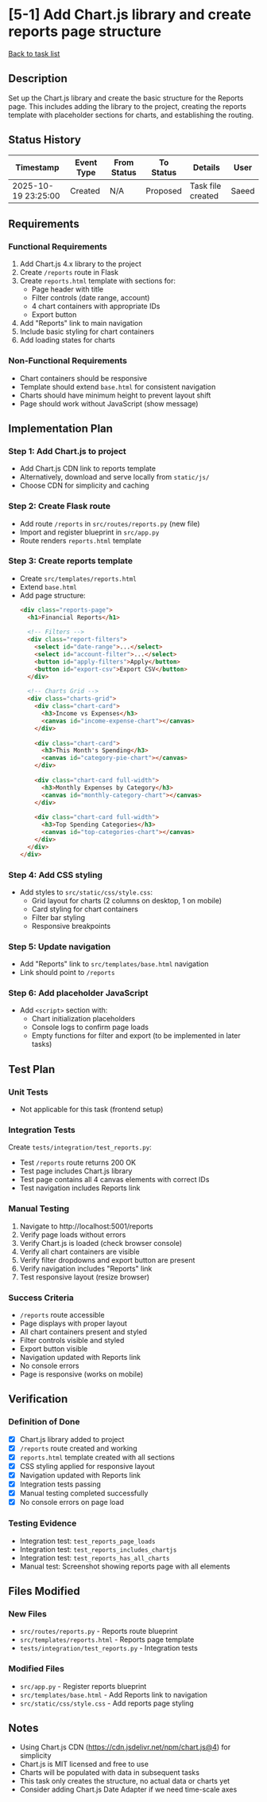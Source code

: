 # [5-1] Add Chart.js library and create reports page structure

[Back to task list](./tasks.md)

## Description

Set up the Chart.js library and create the basic structure for the Reports page. This includes adding the library to the project, creating the reports template with placeholder sections for charts, and establishing the routing.

## Status History

| Timestamp | Event Type | From Status | To Status | Details | User |
|-----------|------------|-------------|-----------|---------|------|
| 2025-10-19 23:25:00 | Created | N/A | Proposed | Task file created | Saeed |

## Requirements

### Functional Requirements
1. Add Chart.js 4.x library to the project
2. Create `/reports` route in Flask
3. Create `reports.html` template with sections for:
   - Page header with title
   - Filter controls (date range, account)
   - 4 chart containers with appropriate IDs
   - Export button
4. Add "Reports" link to main navigation
5. Include basic styling for chart containers
6. Add loading states for charts

### Non-Functional Requirements
- Chart containers should be responsive
- Template should extend `base.html` for consistent navigation
- Charts should have minimum height to prevent layout shift
- Page should work without JavaScript (show message)

## Implementation Plan

### Step 1: Add Chart.js to project
- Add Chart.js CDN link to reports template
- Alternatively, download and serve locally from `static/js/`
- Choose CDN for simplicity and caching

### Step 2: Create Flask route
- Add route `/reports` in `src/routes/reports.py` (new file)
- Import and register blueprint in `src/app.py`
- Route renders `reports.html` template

### Step 3: Create reports template
- Create `src/templates/reports.html`
- Extend `base.html`
- Add page structure:
  ```html
  <div class="reports-page">
    <h1>Financial Reports</h1>
    
    <!-- Filters -->
    <div class="report-filters">
      <select id="date-range">...</select>
      <select id="account-filter">...</select>
      <button id="apply-filters">Apply</button>
      <button id="export-csv">Export CSV</button>
    </div>
    
    <!-- Charts Grid -->
    <div class="charts-grid">
      <div class="chart-card">
        <h3>Income vs Expenses</h3>
        <canvas id="income-expense-chart"></canvas>
      </div>
      
      <div class="chart-card">
        <h3>This Month's Spending</h3>
        <canvas id="category-pie-chart"></canvas>
      </div>
      
      <div class="chart-card full-width">
        <h3>Monthly Expenses by Category</h3>
        <canvas id="monthly-category-chart"></canvas>
      </div>
      
      <div class="chart-card full-width">
        <h3>Top Spending Categories</h3>
        <canvas id="top-categories-chart"></canvas>
      </div>
    </div>
  </div>
  ```

### Step 4: Add CSS styling
- Add styles to `src/static/css/style.css`:
  - Grid layout for charts (2 columns on desktop, 1 on mobile)
  - Card styling for chart containers
  - Filter bar styling
  - Responsive breakpoints

### Step 5: Update navigation
- Add "Reports" link to `src/templates/base.html` navigation
- Link should point to `/reports`

### Step 6: Add placeholder JavaScript
- Add `<script>` section with:
  - Chart initialization placeholders
  - Console logs to confirm page loads
  - Empty functions for filter and export (to be implemented in later tasks)

## Test Plan

### Unit Tests
- Not applicable for this task (frontend setup)

### Integration Tests
Create `tests/integration/test_reports.py`:
- Test `/reports` route returns 200 OK
- Test page includes Chart.js library
- Test page contains all 4 canvas elements with correct IDs
- Test navigation includes Reports link

### Manual Testing
1. Navigate to http://localhost:5001/reports
2. Verify page loads without errors
3. Verify Chart.js is loaded (check browser console)
4. Verify all chart containers are visible
5. Verify filter dropdowns and export button are present
6. Verify navigation includes "Reports" link
7. Test responsive layout (resize browser)

### Success Criteria
- `/reports` route accessible
- Page displays with proper layout
- All chart containers present and styled
- Filter controls visible and styled
- Export button visible
- Navigation updated with Reports link
- No console errors
- Page is responsive (works on mobile)

## Verification

### Definition of Done
- [x] Chart.js library added to project
- [x] `/reports` route created and working
- [x] `reports.html` template created with all sections
- [x] CSS styling applied for responsive layout
- [x] Navigation updated with Reports link
- [x] Integration tests passing
- [x] Manual testing completed successfully
- [x] No console errors on page load

### Testing Evidence
- Integration test: `test_reports_page_loads`
- Integration test: `test_reports_includes_chartjs`
- Integration test: `test_reports_has_all_charts`
- Manual test: Screenshot showing reports page with all elements

## Files Modified

### New Files
- `src/routes/reports.py` - Reports route blueprint
- `src/templates/reports.html` - Reports page template
- `tests/integration/test_reports.py` - Integration tests

### Modified Files
- `src/app.py` - Register reports blueprint
- `src/templates/base.html` - Add Reports link to navigation
- `src/static/css/style.css` - Add reports page styling

## Notes

- Using Chart.js CDN (https://cdn.jsdelivr.net/npm/chart.js@4) for simplicity
- Chart.js is MIT licensed and free to use
- Charts will be populated with data in subsequent tasks
- This task only creates the structure, no actual data or charts yet
- Consider adding Chart.js Date Adapter if we need time-scale axes

